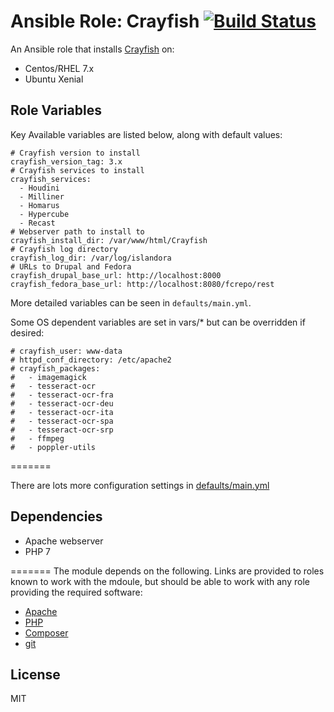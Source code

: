 # Ansible Role: Crayfish [![Build Status](https://travis-ci.org/Islandora-Devops/ansible-role-crayfish.svg?branch=main)](https://travis-ci.org/Islandora-Devops/ansible-role-crayfish)

An Ansible role that installs [Crayfish](https://github.com/Islandora/Crayfish) on:

* Centos/RHEL 7.x
* Ubuntu Xenial

## Role Variables

Key Available variables are listed below, along with default values:

```
# Crayfish version to install
crayfish_version_tag: 3.x
# Crayfish services to install
crayfish_services:
  - Houdini
  - Milliner
  - Homarus
  - Hypercube
  - Recast
# Webserver path to install to
crayfish_install_dir: /var/www/html/Crayfish
# Crayfish log directory
crayfish_log_dir: /var/log/islandora
# URLs to Drupal and Fedora
crayfish_drupal_base_url: http://localhost:8000
crayfish_fedora_base_url: http://localhost:8080/fcrepo/rest
```
More detailed variables can be seen in `defaults/main.yml`.

Some OS dependent variables are set in vars/* but can be overridden if desired:

```
# crayfish_user: www-data
# httpd_conf_directory: /etc/apache2
# crayfish_packages:
#   - imagemagick
#   - tesseract-ocr
#   - tesseract-ocr-fra
#   - tesseract-ocr-deu
#   - tesseract-ocr-ita
#   - tesseract-ocr-spa
#   - tesseract-ocr-srp
#   - ffmpeg
#   - poppler-utils
```
=======

There are lots more configuration settings in [defaults/main.yml](defaults/main.yml)

## Dependencies

* Apache webserver
* PHP 7

=======
The module depends on the following. Links are provided to roles known to work with the mdoule, but should be able to work with any role providing the required software:
* [Apache](https://galaxy.ansible.com/geerlingguy/apache/)
* [PHP](https://galaxy.ansible.com/geerlingguy/php/)
* [Composer](https://galaxy.ansible.com/geerlingguy/composer/)
* [git](https://galaxy.ansible.com/geerlingguy/git/)

## License

MIT
